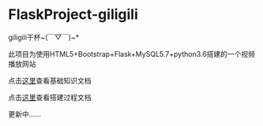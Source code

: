 # FlaskProject-giligili

giligili干杯~(￣▽￣)~*

此项目为使用HTML5+Bootstrap+Flask+MySQL5.7+python3.6搭建的一个视频播放网站

点击[这里](base.md)查看基础知识文档


点击[这里](build.md)查看搭建过程文档

更新中......
